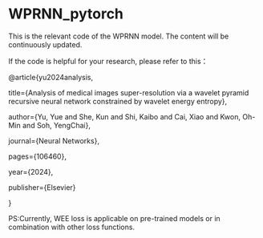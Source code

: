 # WPRNN_pytorch
This is the relevant code of the WPRNN model. The content will be continuously updated.

If the code is helpful for your research, please refer to this：

@article{yu2024analysis,

title={Analysis of medical images super-resolution via a wavelet pyramid recursive neural network constrained by wavelet energy entropy},

author={Yu, Yue and She, Kun and Shi, Kaibo and Cai, Xiao and Kwon, Oh-Min and Soh, YengChai},

journal={Neural Networks},

pages={106460},

year={2024},

publisher={Elsevier}

}

PS:Currently, WEE loss is applicable on pre-trained models or in combination with other loss functions.
